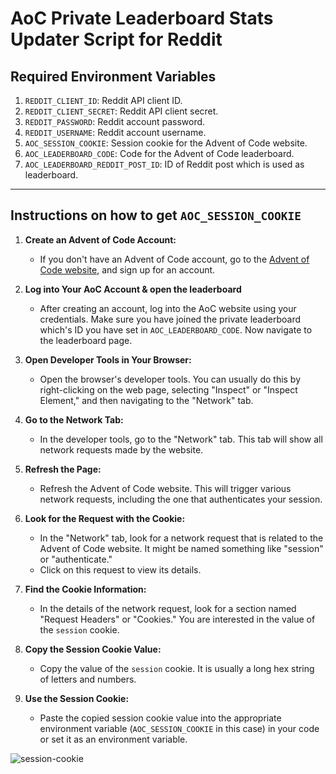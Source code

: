 # AoC Private Leaderboard Stats Updater Script for Reddit

## Required Environment Variables

1. `REDDIT_CLIENT_ID`: Reddit API client ID.
2. `REDDIT_CLIENT_SECRET`: Reddit API client secret.
3. `REDDIT_PASSWORD`: Reddit account password.
4. `REDDIT_USERNAME`: Reddit account username.
5. `AOC_SESSION_COOKIE`: Session cookie for the Advent of Code website.
6. `AOC_LEADERBOARD_CODE`: Code for the Advent of Code leaderboard.
7. `AOC_LEADERBOARD_REDDIT_POST_ID`: ID of Reddit post which is used as leaderboard.

----

## Instructions on how to get `AOC_SESSION_COOKIE`

1. **Create an Advent of Code Account:**
   - If you don't have an Advent of Code account, go to the [Advent of Code website](https://adventofcode.com/), and sign up for an account.

2. **Log into Your AoC Account & open the leaderboard**
   - After creating an account, log into the AoC website using your credentials. Make sure you have joined the private leaderboard which's ID you have set in `AOC_LEADERBOARD_CODE`. Now navigate to the leaderboard page.

3. **Open Developer Tools in Your Browser:**
   - Open the browser's developer tools. You can usually do this by right-clicking on the web page, selecting "Inspect" or "Inspect Element," and then navigating to the "Network" tab.

4. **Go to the Network Tab:**
   - In the developer tools, go to the "Network" tab. This tab will show all network requests made by the website.

5. **Refresh the Page:**
   - Refresh the Advent of Code website. This will trigger various network requests, including the one that authenticates your session.

6. **Look for the Request with the Cookie:**
   - In the "Network" tab, look for a network request that is related to the Advent of Code website. It might be named something like "session" or "authenticate."
   - Click on this request to view its details.

7. **Find the Cookie Information:**
   - In the details of the network request, look for a section named "Request Headers" or "Cookies." You are interested in the value of the `session` cookie.

8. **Copy the Session Cookie Value:**
   - Copy the value of the `session` cookie. It is usually a long hex string of letters and numbers.

9. **Use the Session Cookie:**
   - Paste the copied session cookie value into the appropriate environment variable (`AOC_SESSION_COOKIE` in this case) in your code or set it as an environment variable. 

![session-cookie](https://raw.githubusercontent.com/developersindia/deviras/refs/heads/main/aoc/cookie.png)
